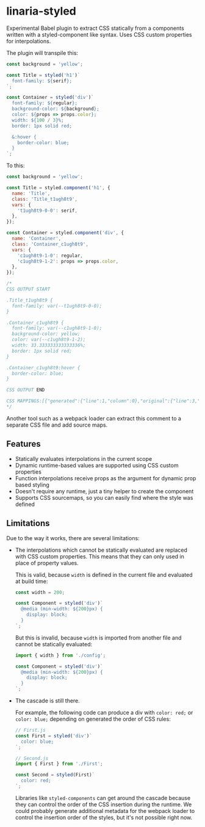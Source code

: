 # linaria-styled

Experimental Babel plugin to extract CSS statically from a components written with a styled-component like syntax. Uses CSS custom properties for interpolations.

The plugin will transpile this:

```js
const background = 'yellow';

const Title = styled('h1')`
  font-family: ${serif};
`;

const Container = styled('div')`
  font-family: ${regular};
  background-color: ${background};
  color: ${props => props.color};
  width: ${100 / 3}%;
  border: 1px solid red;

  &:hover {
    border-color: blue;
  }
`;
```

To this:

```js
const background = 'yellow';

const Title = styled.component('h1', {
  name: 'Title',
  class: 'Title_t1ugh8t9',
  vars: {
    't1ugh8t9-0-0': serif,
  },
});

const Container = styled.component('div', {
  name: 'Container',
  class: 'Container_c1ugh8t9',
  vars: {
    'c1ugh8t9-1-0': regular,
    'c1ugh8t9-1-2': props => props.color,
  },
});

/*
CSS OUTPUT START

.Title_t1ugh8t9 {
  font-family: var(--t1ugh8t9-0-0);
}

.Container_c1ugh8t9 {
  font-family: var(--c1ugh8t9-1-0);
  background-color: yellow;
  color: var(--c1ugh8t9-1-2);
  width: 33.333333333333336%;
  border: 1px solid red;
}

.Container_c1ugh8t9:hover {
  border-color: blue;
}

CSS OUTPUT END

CSS MAPPINGS:[{"generated":{"line":1,"column":0},"original":{"line":3,"column":6},"name":"Title_t1ugh8t9"},{"generated":{"line":5,"column":0},"original":{"line":7,"column":6},"name":"Container_c1ugh8t9"}]
*/
```

Another tool such as a webpack loader can extract this comment to a separate CSS file and add source maps.

## Features

- Statically evaluates interpolations in the current scope
- Dynamic runtime-based values are supported using CSS custom properties
- Function interpolations receive props as the argument for dynamic prop based styling
- Doesn't require any runtime, just a tiny helper to create the component
- Supports CSS sourcemaps, so you can easily find where the style was defined

## Limitations

Due to the way it works, there are several limitations:

- The interpolations which cannot be statically evaluated are replaced with CSS custom properties. This means that they can only used in place of property values.

  This is valid, because `width` is defined in the current file and evaluated at build time:

  ```js
  const width = 200;

  const Component = styled('div')`
    @media (min-width: ${200}px) {
      display: block;
    }
  `;
  ```

  But this is invalid, because `width` is imported from another file and cannot be statically evaluated:

  ```js
  import { width } from './config';

  const Component = styled('div')`
    @media (min-width: ${200}px) {
      display: block;
    }
  `;
  ```

- The cascade is still there.

  For example, the following code can produce a div with `color: red;` or `color: blue;` depending on generated the order of CSS rules:

  ```js
  // First.js
  const First = styled('div')`
    color: blue;
  `;

  // Second.js
  import { First } from './First';

  const Second = styled(First)`
    color: red;
  `;
  ```

  Libraries like `styled-components` can get around the cascade because they can control the order of the CSS insertion during the runtime. We could probably generate additional metadata for the webpack loader to control the insertion order of the styles, but it's not possible right now.
